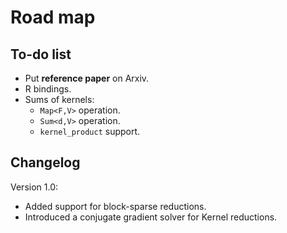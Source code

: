 Road map
========

To-do list
-------------

- Put **reference paper** on Arxiv.
- R bindings.
- Sums of kernels:
  - `Map<F,V>` operation.
  - `Sum<d,V>` operation.
  - `kernel_product` support.

Changelog
-------------

Version 1.0:

- Added support for block-sparse reductions.
- Introduced a conjugate gradient solver for Kernel reductions.